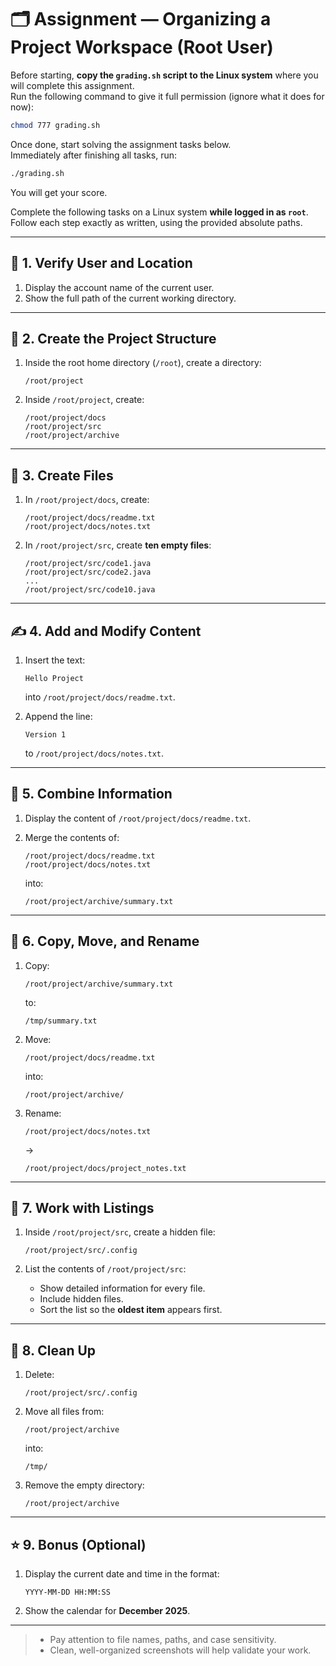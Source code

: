 # 🗂️ Assignment — Organizing a Project Workspace (Root User)


Before starting, **copy the `grading.sh` script to the Linux system** where you will complete this assignment.  
Run the following command to give it full permission (ignore what it does for now):

```bash
chmod 777 grading.sh
```

Once done, start solving the assignment tasks below.  
Immediately after finishing all tasks, run:

```bash
./grading.sh
```

You will get your score.

Complete the following tasks on a Linux system **while logged in as `root`**.  
Follow each step exactly as written, using the provided absolute paths.  

---

## 📌 1. Verify User and Location

1. Display the account name of the current user.  
2. Show the full path of the current working directory.

---

## 📁 2. Create the Project Structure

1. Inside the root home directory (`/root`), create a directory:

   ```text
   /root/project
   ```

2. Inside `/root/project`, create:

   ```text
   /root/project/docs
   /root/project/src
   /root/project/archive
   ```

---

## 📄 3. Create Files

1. In `/root/project/docs`, create:

   ```text
   /root/project/docs/readme.txt
   /root/project/docs/notes.txt
   ```

2. In `/root/project/src`, create **ten empty files**:

   ```text
   /root/project/src/code1.java
   /root/project/src/code2.java
   ...
   /root/project/src/code10.java
   ```

---

## ✍️ 4. Add and Modify Content

1. Insert the text:

   ```text
   Hello Project
   ```

   into `/root/project/docs/readme.txt`.

2. Append the line:

   ```text
   Version 1
   ```

   to `/root/project/docs/notes.txt`.

---

## 📝 5. Combine Information

1. Display the content of `/root/project/docs/readme.txt`.  
2. Merge the contents of:

   ```text
   /root/project/docs/readme.txt
   /root/project/docs/notes.txt
   ```

   into:

   ```text
   /root/project/archive/summary.txt
   ```

---

## 🔄 6. Copy, Move, and Rename

1. Copy:

   ```text
   /root/project/archive/summary.txt
   ```

   to:

   ```text
   /tmp/summary.txt
   ```

2. Move:

   ```text
   /root/project/docs/readme.txt
   ```

   into:

   ```text
   /root/project/archive/
   ```

3. Rename:

   ```text
   /root/project/docs/notes.txt
   ```

   →  

   ```text
   /root/project/docs/project_notes.txt
   ```

---

## 📜 7. Work with Listings

1. Inside `/root/project/src`, create a hidden file:

   ```text
   /root/project/src/.config
   ```

2. List the contents of `/root/project/src`:
   - Show detailed information for every file.
   - Include hidden files.
   - Sort the list so the **oldest item** appears first.

---

## 🧹 8. Clean Up

1. Delete:

   ```text
   /root/project/src/.config
   ```

2. Move all files from:

   ```text
   /root/project/archive
   ```

   into:

   ```text
   /tmp/
   ```

3. Remove the empty directory:

   ```text
   /root/project/archive
   ```

---

## ⭐ 9. Bonus (Optional)

1. Display the current date and time in the format:

   ```text
   YYYY-MM-DD HH:MM:SS
   ```

2. Show the calendar for **December 2025**.

---  
> - Pay attention to file names, paths, and case sensitivity.  
> - Clean, well-organized screenshots will help validate your work.
